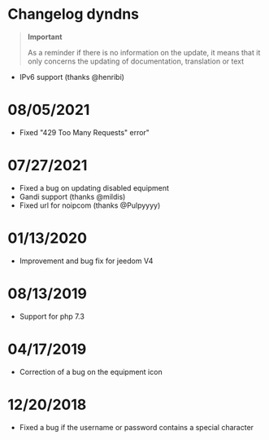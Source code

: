 # Changelog dyndns

>**Important**
>
>As a reminder if there is no information on the update, it means that it only concerns the updating of documentation, translation or text

- IPv6 support (thanks @henribi)

# 08/05/2021

- Fixed "429 Too Many Requests" error"

# 07/27/2021

- Fixed a bug on updating disabled equipment
- Gandi support (thanks @mildis)
- Fixed url for noipcom (thanks @Pulpyyyy)

# 01/13/2020

- Improvement and bug fix for jeedom V4

# 08/13/2019

- Support for php 7.3

# 04/17/2019

- Correction of a bug on the equipment icon

# 12/20/2018

- Fixed a bug if the username or password contains a special character
